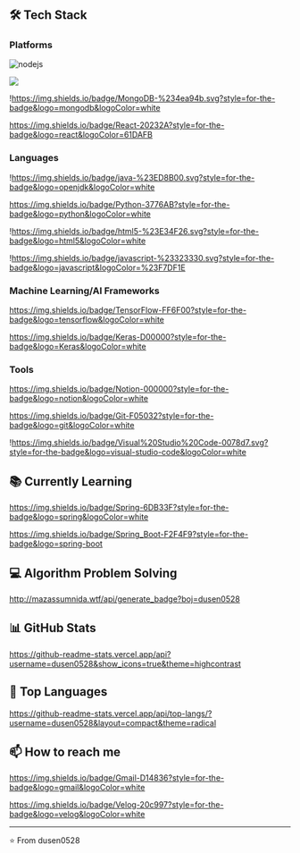 # 

## :hammer_and_wrench: Tech Stack

### Platforms

![nodejs](https://img.shields.io/badge/Node.js-339933?style=for-the-badge&logo=nodedotjs&logoColor=white)

![](https://img.shields.io/badge/mysql-4479A1.svg?style=for-the-badge&logo=mysql&logoColor=white)

!https://img.shields.io/badge/MongoDB-%234ea94b.svg?style=for-the-badge&logo=mongodb&logoColor=white

https://img.shields.io/badge/React-20232A?style=for-the-badge&logo=react&logoColor=61DAFB

### Languages

!https://img.shields.io/badge/java-%23ED8B00.svg?style=for-the-badge&logo=openjdk&logoColor=white

https://img.shields.io/badge/Python-3776AB?style=for-the-badge&logo=python&logoColor=white

!https://img.shields.io/badge/html5-%23E34F26.svg?style=for-the-badge&logo=html5&logoColor=white

!https://img.shields.io/badge/javascript-%23323330.svg?style=for-the-badge&logo=javascript&logoColor=%23F7DF1E

### Machine Learning/AI Frameworks

https://img.shields.io/badge/TensorFlow-FF6F00?style=for-the-badge&logo=tensorflow&logoColor=white

https://img.shields.io/badge/Keras-D00000?style=for-the-badge&logo=Keras&logoColor=white

### Tools

https://img.shields.io/badge/Notion-000000?style=for-the-badge&logo=notion&logoColor=white

https://img.shields.io/badge/Git-F05032?style=for-the-badge&logo=git&logoColor=white

!https://img.shields.io/badge/Visual%20Studio%20Code-0078d7.svg?style=for-the-badge&logo=visual-studio-code&logoColor=white

## :books: Currently Learning

https://img.shields.io/badge/Spring-6DB33F?style=for-the-badge&logo=spring&logoColor=white

https://img.shields.io/badge/Spring_Boot-F2F4F9?style=for-the-badge&logo=spring-boot

## :computer: Algorithm Problem Solving

http://mazassumnida.wtf/api/generate_badge?boj=dusen0528

## :bar_chart: GitHub Stats

https://github-readme-stats.vercel.app/api?username=dusen0528&show_icons=true&theme=highcontrast

## :star2: Top Languages

https://github-readme-stats.vercel.app/api/top-langs/?username=dusen0528&layout=compact&theme=radical

## :mailbox: How to reach me

https://img.shields.io/badge/Gmail-D14836?style=for-the-badge&logo=gmail&logoColor=white

https://img.shields.io/badge/Velog-20c997?style=for-the-badge&logo=velog&logoColor=white

---

:star:️ From dusen0528
